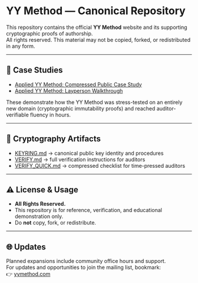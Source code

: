 # YY Method — Canonical Repository

This repository contains the official **YY Method** website and its supporting cryptographic proofs of authorship.  
All rights reserved. This material may not be copied, forked, or redistributed in any form.  

---

## 📑 Case Studies
- [Applied YY Method: Compressed Public Case Study](YY_CASE_PUBLIC.md)  
- [Applied YY Method: Layperson Walkthrough](YY_CASE_WALKTHROUGH.md)  

These demonstrate how the YY Method was stress-tested on an entirely new domain (cryptographic immutability proofs) and reached auditor-verifiable fluency in hours.  

---

## 🔐 Cryptography Artifacts
- [KEYRING.md](keys/KEYRING.md) → canonical public key identity and procedures  
- [VERIFY.md](VERIFY.md) → full verification instructions for auditors  
- [VERIFY_QUICK.md](VERIFY_QUICK.md) → compressed checklist for time-pressed auditors  

---

## ⚠️ License & Usage
- **All Rights Reserved.**  
- This repository is for reference, verification, and educational demonstration only.  
- Do **not** copy, fork, or redistribute.  

---

## 🌐 Updates
Planned expansions include community office hours and support.  
For updates and opportunities to join the mailing list, bookmark:  
👉 [yymethod.com](https://yymethod.com)  
